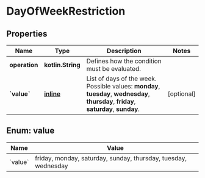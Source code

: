 
# DayOfWeekRestriction

## Properties
Name | Type | Description | Notes
------------ | ------------- | ------------- | -------------
**operation** | **kotlin.String** | Defines how the condition must be evaluated. | 
**&#x60;value&#x60;** | [**inline**](#kotlin.collections.List&lt;BacktickValueBacktick&gt;) | List of days of the week.  Possible values: **monday**, **tuesday**, **wednesday**, **thursday**, **friday**, **saturday**, **sunday**.   |  [optional]


<a name="kotlin.collections.List<BacktickValueBacktick>"></a>
## Enum: value
Name | Value
---- | -----
&#x60;value&#x60; | friday, monday, saturday, sunday, thursday, tuesday, wednesday



